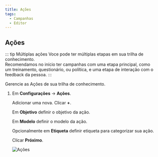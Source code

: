 ```yaml
---
title: Ações
tags:
  - Campanhas
  - Editor
---
```


## Ações

::: tip Múltiplas ações
Voce pode ter múltiplas etapas em sua trilha de conhecimento.<br>
Recomendamos no início ter campanhas com uma etapa principal, como um treinamento, questionário, ou política, e uma etapa de interação com o feedback da pessoa.
:::

Gerencie as Ações de sua trilha de conhecimento.

1. Em **Configurações** -> **Ações**.

   Adicionar uma nova. Clicar **+**.

   Em **Objetivo** definir o objetivo da ação.

   Em **Modelo** definir o modelo da ação.

   Opcionalmente em **Etiqueta** definir etiqueta para categorizar sua ação.

   Clicar **Próximo**.

   ![Ações](https://cdn.phishx.io/phishx-docs/images/phishx_campaigns_campaigns_actions_01.webp)
